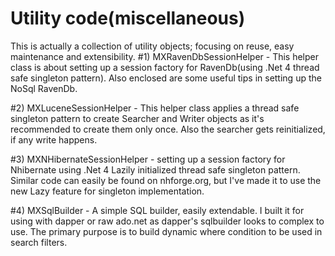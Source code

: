 Utility code(miscellaneous)
===========================

This is actually a collection of utility objects; focusing on reuse, easy maintenance and extensibility.
#1) MXRavenDbSessionHelper - This helper class is about setting up a session factory for RavenDb(using .Net 4 thread safe singleton pattern). Also enclosed are some useful tips in setting up the NoSql RavenDb.

#2) MXLuceneSessionHelper - This helper class applies a thread safe singleton pattern to create Searcher and Writer objects as it's recommended to create them only once. Also the searcher gets reinitialized, if any write happens.

#3) MXNHibernateSessionHelper - setting up a session factory for Nhibernate using .Net 4 Lazily initialized thread safe singleton pattern. Similar code can easily be found on nhforge.org, but I've made it to use the new Lazy feature for singleton implementation.

#4) MXSqlBuilder - A simple SQL builder, easily extendable. I built it for using with dapper or raw ado.net as dapper's sqlbuilder looks to complex to use. The primary purpose is to build dynamic where condition to be used in search filters.
